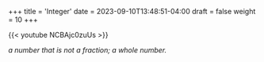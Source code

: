 +++
title = 'Integer'
date = 2023-09-10T13:48:51-04:00
draft = false
weight = 10
+++

{{< youtube NCBAjc0zuUs >}}

*a number that is not a fraction; a whole number.*